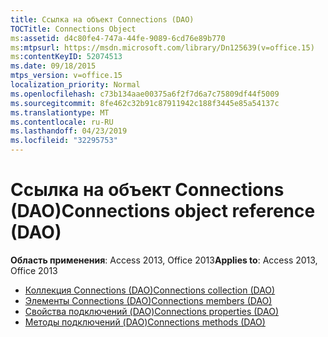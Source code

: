 ```yaml
---
title: Ссылка на объект Connections (DAO)
TOCTitle: Connections Object
ms:assetid: d4c80fe4-747a-44fe-9089-6cd76e89b770
ms:mtpsurl: https://msdn.microsoft.com/library/Dn125639(v=office.15)
ms:contentKeyID: 52074513
ms.date: 09/18/2015
mtps_version: v=office.15
localization_priority: Normal
ms.openlocfilehash: c73b134aae00375a6f2f7d6a7c75809df44f5009
ms.sourcegitcommit: 8fe462c32b91c87911942c188f3445e85a54137c
ms.translationtype: MT
ms.contentlocale: ru-RU
ms.lasthandoff: 04/23/2019
ms.locfileid: "32295753"
---
```

# <a name="connections-object-reference-dao"></a><span data-ttu-id="5d702-102">Ссылка на объект Connections (DAO)</span><span class="sxs-lookup"><span data-stu-id="5d702-102">Connections object reference (DAO)</span></span>

<span data-ttu-id="5d702-103">**Область применения**: Access 2013, Office 2013</span><span class="sxs-lookup"><span data-stu-id="5d702-103">**Applies to**: Access 2013, Office 2013</span></span>

- [<span data-ttu-id="5d702-104">Коллекция Connections (DAO)</span><span class="sxs-lookup"><span data-stu-id="5d702-104">Connections collection (DAO)</span></span>](connections-collection-dao.md)
- [<span data-ttu-id="5d702-105">Элементы Connections (DAO)</span><span class="sxs-lookup"><span data-stu-id="5d702-105">Connections members (DAO)</span></span>](connections-members-dao.md)
- [<span data-ttu-id="5d702-106">Свойства подключений (DAO)</span><span class="sxs-lookup"><span data-stu-id="5d702-106">Connections properties (DAO)</span></span>](connections-properties-dao.md)
- [<span data-ttu-id="5d702-107">Методы подключений (DAO)</span><span class="sxs-lookup"><span data-stu-id="5d702-107">Connections methods (DAO)</span></span>](connections-methods-dao.md)

